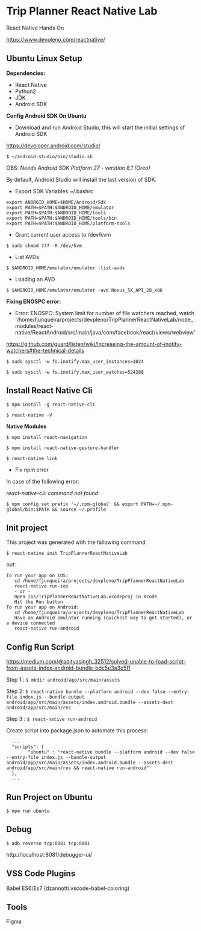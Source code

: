 # Trip Planner React Native Lab

React Native Hands On

https://www.devpleno.com/reactnative/


## Ubuntu Linux Setup

**Dependencies:**

* React Native
* Python2
* JDK
* Android SDK


**Config Android SDK On Ubuntu**

* Download and run Android Studio, this will start the initial settings of Android SDK

https://developer.android.com/studio/

`$ ~/android-studio/bin/studio.sh
`

OBS: _Needs Android SDK Platform 27 - verstion 8.1 (Oreo)_ 

By default, Android Studio will install the last version of SDK. 


* Export SDK Variables ~/.bashrc

```
export ANDROID_HOME=$HOME/Android/Sdk
export PATH=$PATH:$ANDROID_HOME/emulator
export PATH=$PATH:$ANDROID_HOME/tools
export PATH=$PATH:$ANDROID_HOME/tools/bin
export PATH=$PATH:$ANDROID_HOME/platform-tools
```

* Grant current user access to /dev/kvm

`$ sudo chmod 777 -R /dev/kvm
`


* List AVDs 

`$ $ANDROID_HOME/emulator/emulator -list-avds`

* Loading an AVD

`$ $ANDROID_HOME/emulator/emulator -avd Nexus_5X_API_28_x86`


**Fixing ENOSPC error:**

* Error: ENOSPC: System limit for number of file watchers reached, watch '/home/fjunqueira/projects/devpleno/TripPlannerReactNativeLab/node_modules/react-native/ReactAndroid/src/main/java/com/facebook/react/views/webview'

https://github.com/guard/listen/wiki/Increasing-the-amount-of-inotify-watchers#the-technical-details


`$ sudo sysctl -w fs.inotify.max_user_instances=1024
`

`$ sudo sysctl -w fs.inotify.max_user_watches=524288
`


## Install React Native Cli

`$ npm install -g react-native-cli
`

`$ react-native -V
`

**Native Modules**

`$ npm install react-navigation
`

`$ npm install react-native-gesture-handler
`

`$ react-native link
`


* Fix npm error

In case of the following error:

_react-native-cli: command not found_

` $ npm config set prefix '~/.npm-global' && export PATH=~/.npm-global/bin:$PATH && source ~/.profile
` 


## Init project

This project was generated with the fallowing command

`$ react-native init TripPlannerReactNativeLab`

out:

```
To run your app on iOS:
   cd /home/fjunqueira/projects/devpleno/TripPlannerReactNativeLab
   react-native run-ios
   - or -
   Open ios/TripPlannerReactNativeLab.xcodeproj in Xcode
   Hit the Run button
To run your app on Android:
   cd /home/fjunqueira/projects/devpleno/TripPlannerReactNativeLab
   Have an Android emulator running (quickest way to get started), or a device connected
   react-native run-android
```

## Config Run Script

https://medium.com/@adityasingh_32512/solved-unable-to-load-script-from-assets-index-android-bundle-bdc5e3a3d5ff


Step 1 :
`$ mkdir android/app/src/main/assets`

Step 2:
`$ react-native bundle --platform android --dev false --entry-file index.js --bundle-output android/app/src/main/assets/index.android.bundle --assets-dest android/app/src/main/res`

Step 3 :
`$ react-native run-android`

Create script into package.json to automate this process:

```
  ...
  "scripts": {
        "ubuntu" : "react-native bundle --platform android --dev false --entry-file index.js --bundle-output android/app/src/main/assets/index.android.bundle --assets-dest android/app/src/main/res && react-native run-android"
  },
  ...
```


## Run Project on Ubuntu

`$ npm run ubuntu
`

## Debug

`$ adb reverse tcp:8081 tcp:8081
`

http://localhost:8081/debugger-ui/



## VSS Code Plugins

Babel ES6/Es7 (dzannotti.vscode-babel-coloring)


## Tools

Figma



